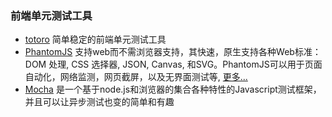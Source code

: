 ### 前端单元测试工具

* [totoro](https://github.com/fengmk2/totoro)
  简单稳定的前端单元测试工具
* [PhantomJS](http://phantomjs.org/)
  支持web而不需浏览器支持，其快速，原生支持各种Web标准：DOM 处理, CSS 选择器, JSON, Canvas, 和SVG。PhantomJS可以用于页面自动化，网络监测，网页截屏，以及无界面测试等,
  [更多...](http://www.woiweb.net/phantomjs-quick-use-tutorials.html)
* [Mocha](https://mochacn.github.io/)
  是一个基于node.js和浏览器的集合各种特性的Javascript测试框架，并且可以让异步测试也变的简单和有趣

### 

  


